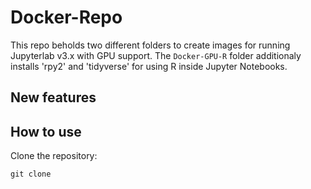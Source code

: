 # Docker-Repo

This repo beholds two different folders to create images for running Jupyterlab v3.x with GPU support. The `Docker-GPU-R` folder additionaly installs 'rpy2' and 'tidyverse' for using R inside Jupyter Notebooks. 

## New features


## How to use

Clone the repository:

```
git clone 
```
